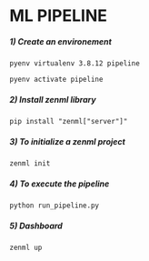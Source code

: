 # **ML PIPELINE**

##### 1) Create an environement 


```
pyenv virtualenv 3.8.12 pipeline
```

```
pyenv activate pipeline
```

##### 2) Install zenml library 

```
pip install "zenml["server"]"
```

##### 3) To initialize a zenml project

```
zenml init
```

##### 4) To execute the pipeline 

```
python run_pipeline.py

```

##### 5) Dashboard
```
zenml up
```